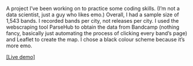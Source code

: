 A project I’ve been working on to practice some coding skills. (I’m not a data scientist, just a guy who likes emo.)
Overall, I had a sample size of 1,543 bands. I recorded bands per city, not releases per city. I used the webscraping tool ParseHub to obtain the data from Bandcamp (nothing fancy, basically just automating the process of clicking every band’s page) and Leaflet to create the map. I chose a black colour scheme because it’s more emo.


[[Live demo]](https://itsagift.netlify.app/assets/emomap3.html)
